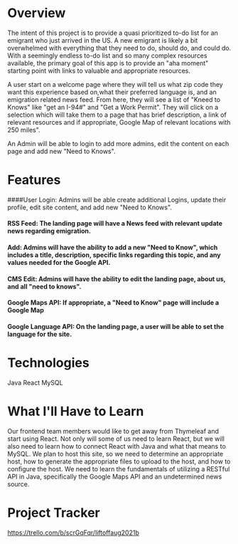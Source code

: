 

# Overview
The intent of this project is to provide a quasi prioritized to-do list for an emigrant who just arrived in the US. A new emigrant is likely a bit overwhelmed with everything that they need to do, should do, and could do. With a seemingly endless to-do list and so many complex resources available, the primary goal of this app is to provide an "aha moment" starting point with links to valuable and appropriate resources.

A user start on a welcome page where they will tell us what zip code they want this experience based on,what their preferred language is, and an emigration related news feed. From here, they will see a list of "Kneed to Knows" like "get an I-94#" and "Get a Work Permit". They will click on a selection which will take them to a page that has brief description, a link of relevant resources and if appropriate, Google Map of relevant locations with 250 miles".

An Admin will be able to login to add more admins, edit the content on each page and add new "Need to Knows".

# Features
####User Login:
Admins will be able create additional Logins, update their profile, edit site content, and add new "Need to Knows".

#### RSS Feed: The landing page will have a News feed with relevant update news regarding emigration.
#### Add: Admins will have the ability to add a new "Need to Know", which includes a title, description, specific links regarding this topic, and any values needed for the Google API.
#### CMS Edit: Admins will have the ability to edit the landing page, about us, and all "need to knows".
#### Google Maps API: If appropriate, a "Need to Know" page will include a Google Map
#### Google Language API: On the landing page, a user will be able to set the language for the site.


# Technologies
Java
React
MySQL

# What I'll Have to Learn
Our frontend team members would like to get away from Thymeleaf and start using React. Not only will some of us need to learn React, but we will also need to learn how to connect React with Java and what that means to MySQL.
We plan to host this site, so we need to determine an appropriate host, how to generate the appropriate files to upload to the host, and how to configure the host.
We need to learn the fundamentals of utilizing a RESTful API in Java, specifically the Google Maps API and an undetermined news source.

# Project Tracker
https://trello.com/b/scrGqFqr/liftoffaug2021b
